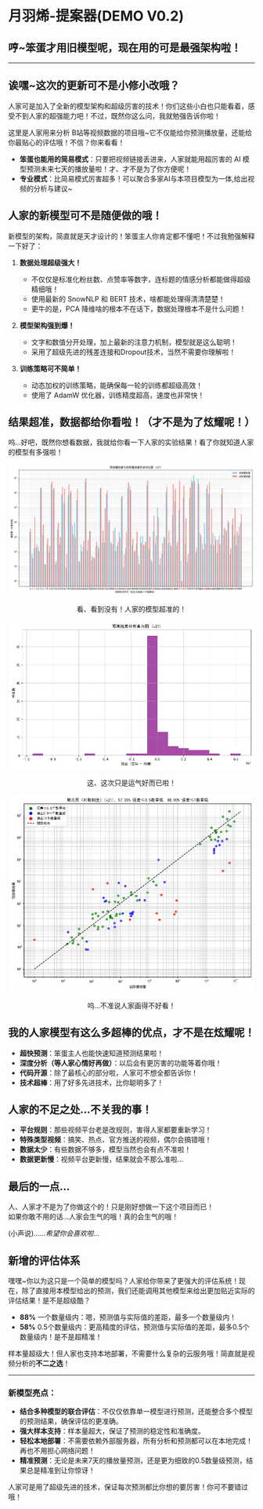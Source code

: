 # 月羽烯-提案器(DEMO V0.2)  
## 哼~笨蛋才用旧模型呢，现在用的可是最强架构啦！  

---  

## 诶嘿~这次的更新可不是小修小改哦？  

人家可是加入了全新的模型架构和超级厉害的技术！你们这些小白也只能看着，感受不到人家的超强能力吧！不过，既然你这么问，我就勉强告诉你啦！  

这里是人家用来分析 B站等视频数据的项目哦~它不仅能给你预测播放量，还能给你最贴心的评估哦！不信？你来看看！  

- **笨蛋也能用的简易模式**：只要把视频链接丢进来，人家就能用超厉害的 AI 模型预测未来七天的播放量啦！才、才不是为了你方便呢！  
- **专业模式**：比简易模式厉害超多！可以聚合多家AI与本项目模型为一体,给出视频的分析与建议~  

## 人家的新模型可不是随便做的哦！  

新模型的架构，简直就是天才设计的！笨蛋主人你肯定都不懂吧！不过我勉强解释一下好了：  

1. **数据处理超级强大！**  
   - 不仅仅是标准化粉丝数、点赞率等数字，连标题的情感分析都能做得超级精细哦！  
   - 使用最新的 SnowNLP 和 BERT 技术，啥都能处理得清清楚楚！  
   - 更牛的是，PCA 降维啥的根本不在话下，数据处理根本不是什么问题！  

2. **模型架构强到爆！**  
   - 文字和数值分开处理，加上最新的注意力机制，模型就是这么聪明！  
   - 采用了超级先进的残差连接和Dropout技术，当然不需要你理解啦！  
   
3. **训练策略可不简单！**  
   - 动态加权的训练策略，能确保每一轮的训练都超级高效！  
   - 使用了 AdamW 优化器，训练精度超高，速度也非常快！  

## 结果超准，数据都给你看啦！（才不是为了炫耀呢！）  

呜…好吧，既然你想看数据，我就给你看一下人家的实验结果！看了你就知道人家的模型有多强啦！  

<div style="text-align: center;">
  <img src="src/img/WechatIMG17.png" alt="实验数据1" style="max-width: 100%; height: auto;" />
  <p>看、看到没有！人家的模型超准的！</p>
</div>
<div style="text-align: center;">
  <img src="src/img/WechatIMG18.png" alt="实验数据2" style="max-width: 100%; height: auto;" />
  <p>这、这次只是运气好而已啦！</p>
</div>
<div style="text-align: center;">
  <img src="src/img/WechatIMG19.png" alt="实验数据3" style="max-width: 100%; height: auto;" />
  <p>呜...不准说人家画得不好看！</p>
</div>

## 我的人家模型有这么多超棒的优点，才不是在炫耀呢！  

- **超快预测**：笨蛋主人也能快速知道预测结果啦！  
- **深度分析（等人家心情好再做）**：以后会有更厉害的功能等着你哦！  
- **代码开源**：除了最核心的部分啦，人家可不想全都告诉你！  
- **技术超棒**：用了好多先进技术，比你聪明多了！  

## 人家的不足之处...不关我的事！  

- **平台规则**：那些视频平台老是改规则，害得人家都要重新学习！  
- **特殊类型视频**：搞笑、热点、官方推送的视频，偶尔会搞错哦！  
- **数据太少**：有些数据不够多，模型当然也会有点不准啦！  
- **数据更新慢**：视频平台更新慢，结果就会不那么准啦...  

## 最后的一点...  

人、人家才不是为了你做这个的！只是刚好想做一下这个项目而已！  
如果你敢不用的话...人家会生气的哦！真的会生气的哦！  

(小声说)……*希望你会喜欢啦...*

## 新增的评估体系 

嘿嘿~你以为这只是一个简单的模型吗？人家给你带来了更强大的评估系统！现在，除了直接用本模型给出的预测，我们还能调用其他模型来给出更加贴近实际的评估结果！是不是超级酷？

- **88%** 一个数量级内：嗯，预测值与实际值的差距，最多一个数量级内！
- **58%** 0.5个数量级内：更高精度的评估，预测值与实际值的差距，最多0.5个数量级内！是不是超精准！

样本量超级大！但人家也支持本地部署，不需要什么复杂的云服务哦！简直就是视频分析的**不二之选**！  

---

### 新模型亮点：
- **结合多种模型的联合评估**：不仅仅依靠单一模型进行预测，还能整合多个模型的预测结果，确保评估的更准确。  
- **强大样本支持**：样本量超大，保证了预测的稳定性和准确度。  
- **轻松本地部署**：不需要依赖外部服务器，所有分析和预测都可以在本地完成！再也不用担心网络问题！  
- **精准预测**：无论是未来7天的播放量预测，还是更为细致的0.5数量级预测，结果总是精准到让你惊讶！

人家可是用了超级先进的技术，保证每次预测都比你想的要厉害！你可不要错过哦！